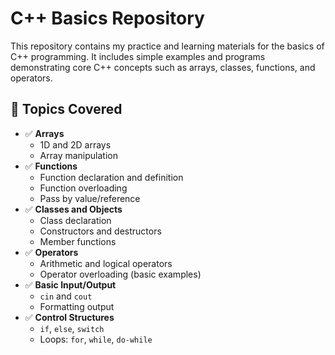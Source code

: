 # C++ Basics Repository

This repository contains my practice and learning materials for the basics of C++ programming. It includes simple examples and programs demonstrating core C++ concepts such as arrays, classes, functions, and operators.

## 📘 Topics Covered

- ✅ **Arrays**
  - 1D and 2D arrays
  - Array manipulation
- ✅ **Functions**
  - Function declaration and definition
  - Function overloading
  - Pass by value/reference
- ✅ **Classes and Objects**
  - Class declaration
  - Constructors and destructors
  - Member functions
- ✅ **Operators**
  - Arithmetic and logical operators
  - Operator overloading (basic examples)
- ✅ **Basic Input/Output**
  - `cin` and `cout`
  - Formatting output
- ✅ **Control Structures**
  - `if`, `else`, `switch`
  - Loops: `for`, `while`, `do-while`

